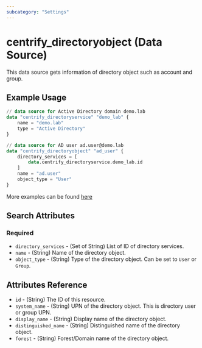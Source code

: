 ```yaml
---
subcategory: "Settings"
---
```


# centrify_directoryobject (Data Source)

This data source gets information of directory object such as account and group.

## Example Usage

```terraform
// data source for Active Directory domain demo.lab
data "centrify_directoryservice" "demo_lab" {
    name = "demo.lab"
    type = "Active Directory"
}

// data source for AD user ad.user@demo.lab
data "centrify_directoryobject" "ad_user" {
    directory_services = [
        data.centrify_directoryservice.demo_lab.id
    ]
    name = "ad.user"
    object_type = "User"
}
```

More examples can be found [here](https://github.com/marcozj/terraform-provider-centrify/tree/main/examples/centrify_role)

## Search Attributes

### Required

- `directory_services` - (Set of String) List of ID of directory services.
- `name` - (String) Name of the directory object.
- `object_type` - (String) Type of the directory object. Can be set to `User` or `Group`.

## Attributes Reference

- `id` - (String) The ID of this resource.
- `system_name` - (String) UPN of the directory object. This is directory user or group UPN.
- `display_name` - (String) Display name of the directory object.
- `distinguished_name` - (String) Distinguished name of the directory object.
- `forest` - (String) Forest/Domain name of the directory object.
